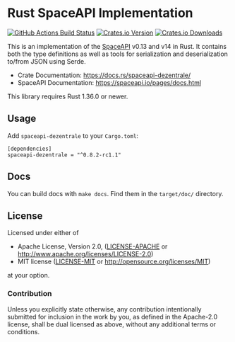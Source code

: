 # Rust SpaceAPI Implementation

[![GitHub Actions Build Status](https://github.com/dezentrale/spaceapi-rs/actions/workflows/ci.yml/badge.svg)](https://github.com/dezentrale/spaceapi-rs/actions/workflows/ci.yml)
[![Crates.io Version](https://img.shields.io/crates/v/spaceapi.svg)](https://crates.io/crates/spaceapi-dezentrale)
[![Crates.io Downloads](https://img.shields.io/crates/d/spaceapi.svg)](https://crates.io/crates/spaceapi-dezentrale)

This is an implementation of the [SpaceAPI](https://spaceapi.io/) v0.13 and v14
in Rust. It contains both the type definitions as well as tools for
serialization and deserialization to/from JSON using Serde.

- Crate Documentation: https://docs.rs/spaceapi-dezentrale/
- SpaceAPI Documentation: https://spaceapi.io/pages/docs.html

This library requires Rust 1.36.0 or newer.


## Usage

Add `spaceapi-dezentrale` to your `Cargo.toml`:

    [dependencies]
    spaceapi-dezentrale = "^0.8.2-rc1.1"


## Docs

You can build docs with `make docs`. Find them in the `target/doc/` directory.


## License

Licensed under either of

 * Apache License, Version 2.0, ([LICENSE-APACHE](LICENSE-APACHE) or http://www.apache.org/licenses/LICENSE-2.0)
 * MIT license ([LICENSE-MIT](LICENSE-MIT) or http://opensource.org/licenses/MIT)

at your option.


### Contribution

Unless you explicitly state otherwise, any contribution intentionally
submitted for inclusion in the work by you, as defined in the Apache-2.0
license, shall be dual licensed as above, without any additional terms or
conditions.
